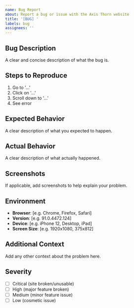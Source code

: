 ```yaml
---
name: Bug Report
about: Report a bug or issue with the Axis Thorn website
title: '[BUG] '
labels: bug
assignees: ''
---
```


## Bug Description
A clear and concise description of what the bug is.

## Steps to Reproduce
1. Go to '...'
2. Click on '...'
3. Scroll down to '...'
4. See error

## Expected Behavior
A clear description of what you expected to happen.

## Actual Behavior
A clear description of what actually happened.

## Screenshots
If applicable, add screenshots to help explain your problem.

## Environment
- **Browser**: [e.g. Chrome, Firefox, Safari]
- **Version**: [e.g. 91.0.4472.124]
- **Device**: [e.g. iPhone 12, Desktop, iPad]
- **Screen Size**: [e.g. 1920x1080, 375x812]

## Additional Context
Add any other context about the problem here.

## Severity
- [ ] Critical (site broken/unusable)
- [ ] High (major feature broken)
- [ ] Medium (minor feature issue)
- [ ] Low (cosmetic issue)